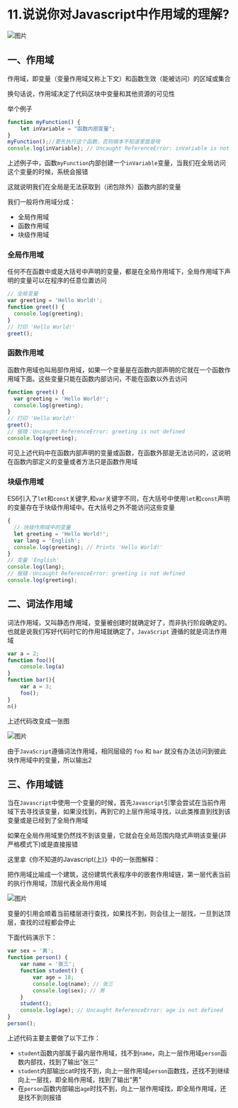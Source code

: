 # 11.说说你对Javascript中作用域的理解?





![图片](https://cdn.jsdelivr.net/gh/IceRain-mvc/cdn/img/640-20210928091508476)

## 一、作用域

作用域，即变量（变量作用域又称上下文）和函数生效（能被访问）的区域或集合

换句话说，作用域决定了代码区块中变量和其他资源的可见性

举个例子

```js
function myFunction() {
    let inVariable = "函数内部变量";
}
myFunction();//要先执行这个函数，否则根本不知道里面是啥
console.log(inVariable); // Uncaught ReferenceError: inVariable is not defined
```

上述例子中，函数`myFunction`内部创建一个`inVariable`变量，当我们在全局访问这个变量的时候，系统会报错

这就说明我们在全局是无法获取到（闭包除外）函数内部的变量

我们一般将作用域分成：

- 全局作用域
- 函数作用域
- 块级作用域

### 全局作用域

任何不在函数中或是大括号中声明的变量，都是在全局作用域下，全局作用域下声明的变量可以在程序的任意位置访问

```js
// 全局变量
var greeting = 'Hello World!';
function greet() {
  console.log(greeting);
}
// 打印 'Hello World!'
greet();
```

### 函数作用域

函数作用域也叫局部作用域，如果一个变量是在函数内部声明的它就在一个函数作用域下面。这些变量只能在函数内部访问，不能在函数以外去访问

```js
function greet() {
  var greeting = 'Hello World!';
  console.log(greeting);
}
// 打印 'Hello World!'
greet();
// 报错：Uncaught ReferenceError: greeting is not defined
console.log(greeting);
```

可见上述代码中在函数内部声明的变量或函数，在函数外部是无法访问的，这说明在函数内部定义的变量或者方法只是函数作用域

### 块级作用域

ES6引入了`let`和`const`关键字,和`var`关键字不同，在大括号中使用`let`和`const`声明的变量存在于块级作用域中。在大括号之外不能访问这些变量

```js
{
  // 块级作用域中的变量
  let greeting = 'Hello World!';
  var lang = 'English';
  console.log(greeting); // Prints 'Hello World!'
}
// 变量 'English'
console.log(lang);
// 报错：Uncaught ReferenceError: greeting is not defined
console.log(greeting);
```

## 二、词法作用域

词法作用域，又叫静态作用域，变量被创建时就确定好了，而非执行阶段确定的。也就是说我们写好代码时它的作用域就确定了，`JavaScript` 遵循的就是词法作用域

```js
var a = 2;
function foo(){
    console.log(a)
}
function bar(){
    var a = 3;
    foo();
}
n()
```

上述代码改变成一张图

![图片](https://cdn.jsdelivr.net/gh/IceRain-mvc/cdn/img/640-20210928091514226)

由于`JavaScript`遵循词法作用域，相同层级的 `foo` 和 `bar` 就没有办法访问到彼此块作用域中的变量，所以输出2

## 三、作用域链

当在`Javascript`中使用一个变量的时候，首先`Javascript`引擎会尝试在当前作用域下去寻找该变量，如果没找到，再到它的上层作用域寻找，以此类推直到找到该变量或是已经到了全局作用域

如果在全局作用域里仍然找不到该变量，它就会在全局范围内隐式声明该变量(非严格模式下)或是直接报错

这里拿《你不知道的Javascript(上)》中的一张图解释：

把作用域比喻成一个建筑，这份建筑代表程序中的嵌套作用域链，第一层代表当前的执行作用域，顶层代表全局作用域

![图片](https://cdn.jsdelivr.net/gh/IceRain-mvc/cdn/img/640-20210928091518203)

变量的引用会顺着当前楼层进行查找，如果找不到，则会往上一层找，一旦到达顶层，查找的过程都会停止

下面代码演示下：

```js
var sex = '男';
function person() {
    var name = '张三';
    function student() {
        var age = 18;
        console.log(name); // 张三
        console.log(sex); // 男 
    }
    student();
    console.log(age); // Uncaught ReferenceError: age is not defined
}
person();
```

上述代码主要主要做了以下工作：

- `student`函数内部属于最内层作用域，找不到`name`，向上一层作用域`person`函数内部找，找到了输出“张三”
- `student`内部输出cat时找不到，向上一层作用域`person`函数找，还找不到继续向上一层找，即全局作用域，找到了输出“男”
- 在`person`函数内部输出`age`时找不到，向上一层作用域找，即全局作用域，还是找不到则报错